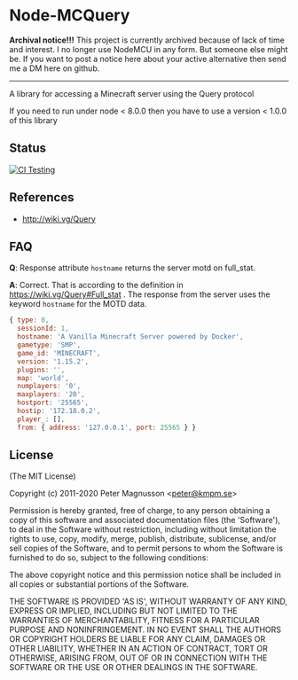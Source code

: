 # Node-MCQuery

__Archival notice!!!__ This project is currently archived because of lack of time
and interest. I no longer use NodeMCU in any form. But someone else might be.
If you want to post a notice here about your active alternative then send me a
DM here on github.

----

A library for accessing a Minecraft server using the Query protocol

If you need to run under node < 8.0.0 then you have to use a version < 1.0.0 of this library

## Status
[![CI Testing](https://github.com/kmpm/node-mcquery/actions/workflows/main.yml/badge.svg)](https://github.com/kmpm/node-mcquery/actions/workflows/main.yml)


## References ##
* http://wiki.vg/Query


## FAQ
__Q__: Response attribute `hostname`  returns the server motd on full_stat.

__A__: Correct. That is according to the definition in https://wiki.vg/Query#Full_stat .
The response from the server uses the keyword `hostname` for the MOTD data.
```javascript
{ type: 0,
  sessionId: 1,
  hostname: 'A Vanilla Minecraft Server powered by Docker',
  gametype: 'SMP',
  game_id: 'MINECRAFT',
  version: '1.15.2',
  plugins: '',
  map: 'world',
  numplayers: '0',
  maxplayers: '20',
  hostport: '25565',
  hostip: '172.18.0.2',
  player_: [],
  from: { address: '127.0.0.1', port: 25565 } }
```

## License
(The MIT License)

Copyright (c) 2011-2020 Peter Magnusson &lt;peter@kmpm.se&gt;

Permission is hereby granted, free of charge, to any person obtaining
a copy of this software and associated documentation files (the
'Software'), to deal in the Software without restriction, including
without limitation the rights to use, copy, modify, merge, publish,
distribute, sublicense, and/or sell copies of the Software, and to
permit persons to whom the Software is furnished to do so, subject to
the following conditions:

The above copyright notice and this permission notice shall be
included in all copies or substantial portions of the Software.

THE SOFTWARE IS PROVIDED 'AS IS', WITHOUT WARRANTY OF ANY KIND,
EXPRESS OR IMPLIED, INCLUDING BUT NOT LIMITED TO THE WARRANTIES OF
MERCHANTABILITY, FITNESS FOR A PARTICULAR PURPOSE AND NONINFRINGEMENT.
IN NO EVENT SHALL THE AUTHORS OR COPYRIGHT HOLDERS BE LIABLE FOR ANY
CLAIM, DAMAGES OR OTHER LIABILITY, WHETHER IN AN ACTION OF CONTRACT,
TORT OR OTHERWISE, ARISING FROM, OUT OF OR IN CONNECTION WITH THE
SOFTWARE OR THE USE OR OTHER DEALINGS IN THE SOFTWARE.
